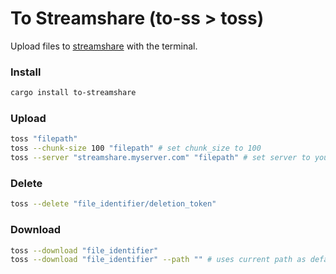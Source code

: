 # To Streamshare (to-ss > toss)

Upload files to [streamshare](https://streamshare.wireway.ch) with the terminal.

### Install

```bash
cargo install to-streamshare
```

### Upload

```bash
toss "filepath"
toss --chunk-size 100 "filepath" # set chunk_size to 100
toss --server "streamshare.myserver.com" "filepath" # set server to your server
```

### Delete

```bash
toss --delete "file_identifier/deletion_token"
```

### Download

```bash
toss --download "file_identifier"
toss --download "file_identifier" --path "" # uses current path as default
```